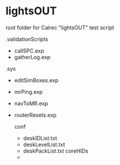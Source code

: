 # lightsOUT
root folder for Calrec "lightsOUT" test script

.validationScripts
  - callSPC.exp
  - gatherLog.exp

.sys
  - editSimBoxes.exp
  - mrPing.exp
  - navToMR.exp
  - routerResets.exp
    
    conf
      - deskIDList.txt
      - deskLevelList.txt
      - deskPackList.txt
    coreHIDs
      - 
